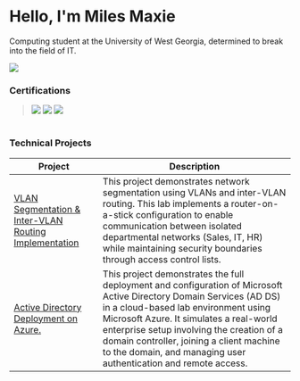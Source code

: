 # Hello, I'm Miles Maxie
Computing student at the University of West Georgia, determined to break into the field of IT. 

<a href=""><img src="https://img.shields.io/badge/-LinkedIn-0072b1?&style=for-the-badge&logo=linkedin&logoColor=white" /></a>

### Certifications
> <img src="https://img.shields.io/badge/-Security%2B-FF0000?&style=for-the-badge&logo=CompTIA&logoColor=white" />
> <img src="https://img.shields.io/badge/-Network%2B-FF0000?&style=for-the-badge&logo=CompTIA&logoColor=white" />
> <img src="https://img.shields.io/badge/-CCNA (In Progress)-0A66C2?style=for-the-badge&logo=Cisco&logoColor=white" />
#

### Technical Projects

| Project                                    | Description        |
|-----------------------------------------------|----------------------------|
|<a href="https://github.com/mylesmaxie0/Enterprise-VLAN-Network-Lab">VLAN Segmentation & Inter-VLAN Routing Implementation</a>|This project demonstrates network segmentation using VLANs and inter-VLAN routing. This lab implements a router-on-a-stick configuration to enable communication between isolated departmental networks (Sales, IT, HR) while maintaining security boundaries through access control lists.|
|<a href="https://github.com/mylesmaxie0/Enterprise-VLAN-Network-Lab">Active Directory Deployment on Azure.</a>|This project demonstrates the full deployment and configuration of Microsoft Active Directory Domain Services (AD DS) in a cloud-based lab environment using Microsoft Azure. It simulates a real-world enterprise setup involving the creation of a domain controller, joining a client machine to the domain, and managing user authentication and remote access.|


